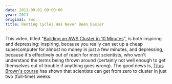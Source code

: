 ```yaml
---
date: 2011-09-01 09:00:00
year: 2011
original: swc
title: Renting Cycles Has Never Been Easier
---
```

<p>This video, titled "<a href="http://insidehpc.com/2011/08/27/video-building-an-aws-cluster-in-10-minutes/">Building an AWS Cluster in 10 Minutes</a>", is both inspiring and depressing: inspiring, because you really can set up a cheap supercomputer for almost no money in just a few minutes, and depressing, because it's effectively out of reach for most scientists, who won't understand the terms being thrown around (certainly not well enough to get themselves out of trouble if anything goes wrong).  The good news is, <a href="http://bioinformatics.msu.edu/ngs-summer-course-2011">Titus Brown's course</a> has shown that scientists can get from zero to cluster in just two (full-time) weeks.</p>
